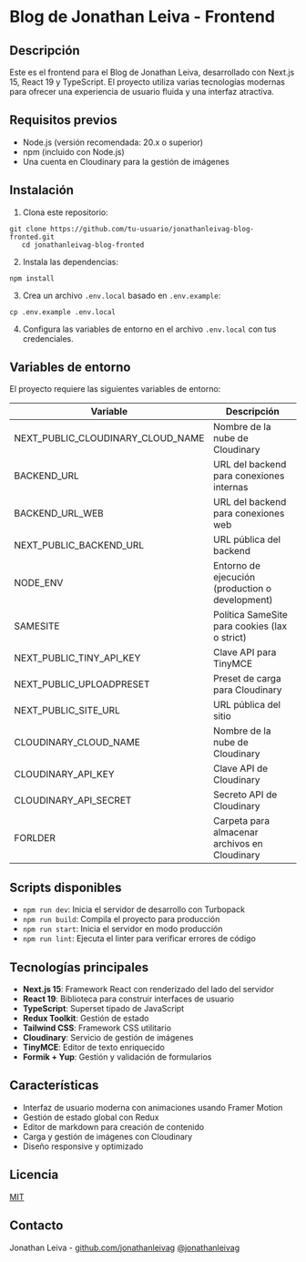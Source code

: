 # Blog de Jonathan Leiva - Frontend

## Descripción

Este es el frontend para el Blog de Jonathan Leiva, desarrollado con Next.js 15, React 19 y TypeScript. El proyecto
utiliza varias tecnologías modernas para ofrecer una experiencia de usuario fluida y una interfaz atractiva.

## Requisitos previos

- Node.js (versión recomendada: 20.x o superior)
- npm (incluido con Node.js)
- Una cuenta en Cloudinary para la gestión de imágenes

## Instalación

1. Clona este repositorio:

```shell script
git clone https://github.com/tu-usuario/jonathanleivag-blog-fronted.git
   cd jonathanleivag-blog-fronted
```

2. Instala las dependencias:

```shell script
npm install
```

3. Crea un archivo `.env.local` basado en `.env.example`:

```shell script
cp .env.example .env.local
```

4. Configura las variables de entorno en el archivo `.env.local` con tus credenciales.

## Variables de entorno

El proyecto requiere las siguientes variables de entorno:

| Variable                          | Descripción                                     |
|-----------------------------------|-------------------------------------------------|
| NEXT_PUBLIC_CLOUDINARY_CLOUD_NAME | Nombre de la nube de Cloudinary                 |
| BACKEND_URL                       | URL del backend para conexiones internas        |
| BACKEND_URL_WEB                   | URL del backend para conexiones web             |
| NEXT_PUBLIC_BACKEND_URL           | URL pública del backend                         |
| NODE_ENV                          | Entorno de ejecución (production o development) |
| SAMESITE                          | Política SameSite para cookies (lax o strict)   |
| NEXT_PUBLIC_TINY_API_KEY          | Clave API para TinyMCE                          |
| NEXT_PUBLIC_UPLOADPRESET          | Preset de carga para Cloudinary                 |
| NEXT_PUBLIC_SITE_URL              | URL pública del sitio                           |
| CLOUDINARY_CLOUD_NAME             | Nombre de la nube de Cloudinary                 |
| CLOUDINARY_API_KEY                | Clave API de Cloudinary                         |
| CLOUDINARY_API_SECRET             | Secreto API de Cloudinary                       |
| FORLDER                           | Carpeta para almacenar archivos en Cloudinary   |

## Scripts disponibles

- `npm run dev`: Inicia el servidor de desarrollo con Turbopack
- `npm run build`: Compila el proyecto para producción
- `npm run start`: Inicia el servidor en modo producción
- `npm run lint`: Ejecuta el linter para verificar errores de código

## Tecnologías principales

- **Next.js 15**: Framework React con renderizado del lado del servidor
- **React 19**: Biblioteca para construir interfaces de usuario
- **TypeScript**: Superset tipado de JavaScript
- **Redux Toolkit**: Gestión de estado
- **Tailwind CSS**: Framework CSS utilitario
- **Cloudinary**: Servicio de gestión de imágenes
- **TinyMCE**: Editor de texto enriquecido
- **Formik + Yup**: Gestión y validación de formularios

## Características

- Interfaz de usuario moderna con animaciones usando Framer Motion
- Gestión de estado global con Redux
- Editor de markdown para creación de contenido
- Carga y gestión de imágenes con Cloudinary
- Diseño responsive y optimizado

## Licencia

[MIT](https://choosealicense.com/licenses/mit/)

## Contacto

Jonathan Leiva - [github.com/jonathanleivag](https://github.com/jonathanleivag)
[@jonathanleivag](https://www.instagram.com/jonathanleivag/)
